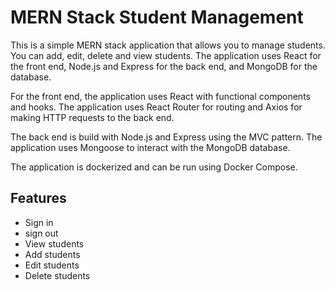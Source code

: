 # MERN Stack Student Management

This is a simple MERN stack application that allows you to manage students. You can add, edit, delete and view students. The application uses React for the front end, Node.js and Express for the back end, and MongoDB for the database.

For the front end, the application uses React with functional components and hooks. The application uses React Router for routing and Axios for making HTTP requests to the back end.

The back end is build with Node.js and Express using the MVC pattern. The application uses Mongoose to interact with the MongoDB database.

The application is dockerized and can be run using Docker Compose.

## Features

- Sign in
- sign out
- View students
- Add students
- Edit students
- Delete students

